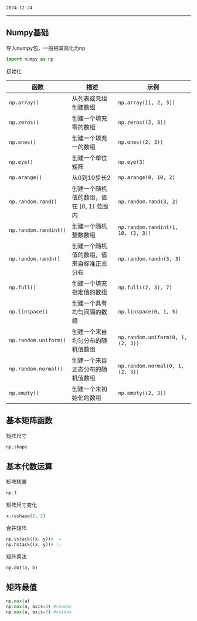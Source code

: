 `2024-12-24`

---

## Numpy基础
导入numpy包，一般把其简化为np
```python linenums="1"
import numpy as np
```
初始化

| 函数                     | 描述                                              | 示例                                        |
|--------------------------|---------------------------------------------------|--------------------------------------------|
| `np.array()`              | 从列表或元组创建数组                               | `np.array([1, 2, 3])`                      |
| `np.zeros()`              | 创建一个填充零的数组                               | `np.zeros((2, 3))`                         |
| `np.ones()`               | 创建一个填充一的数组                               | `np.ones((2, 3))`                          |
| `np.eye()`                | 创建一个单位矩阵                                   | `np.eye(3)`                                |
| `np.arange()`             |从0到10步长2                             | `np.arange(0, 10, 2)`                      |
| `np.random.rand()`        | 创建一个随机值的数组，值在 [0, 1) 范围内           | `np.random.rand(3, 2)`                     |
| `np.random.randint()`     | 创建一个随机整数数组                              | `np.random.randint(1, 10, (2, 3))`         |
| `np.random.randn()`       | 创建一个随机值的数组，值来自标准正态分布           | `np.random.randn(3, 3)`                    |
| `np.full()`               | 创建一个填充指定值的数组                           | `np.full((2, 3), 7)`                       |
| `np.linspace()`           | 创建一个具有均匀间隔的数组                         | `np.linspace(0, 1, 5)`                     |
| `np.random.uniform()`     | 创建一个来自均匀分布的随机值数组                   | `np.random.uniform(0, 1, (2, 3))`          |
| `np.random.normal()`      | 创建一个来自正态分布的随机值数组                   | `np.random.normal(0, 1, (2, 3))`           |
| `np.empty()`              | 创建一个未初始化的数组                             | `np.empty((2, 3))`                         |

## 基本矩阵函数
矩阵尺寸
```python linenums="1"
np.shape
```


## 基本代数运算
矩阵转置
```python linenums="1"
np.T
```

矩阵尺寸变化

```python linenums="1"
x.reshape(2, 2)
```

合并矩阵

```python linenums="1"
np.vstack((x, y))#  =
np.hstack((x, y))# ||
```

矩阵乘法

```python linenums="1"
np.dot(a, b)
```

## 矩阵最值

```python linenums="1"
np.max(a) 
np.max(a, axis=1) #rowmax
np.max(a, axis=2) #colmax
```